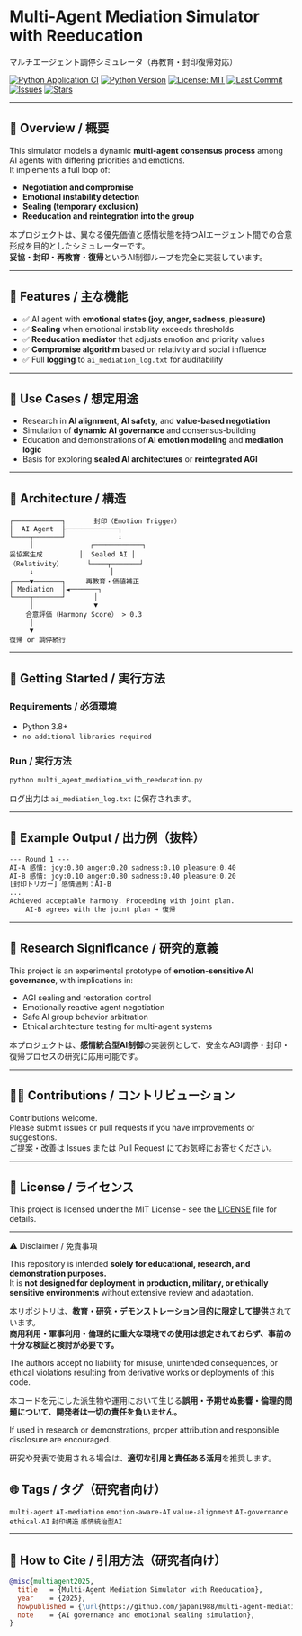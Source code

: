 # Multi-Agent Mediation Simulator with Reeducation  
マルチエージェント調停シミュレータ（再教育・封印復帰対応）

[![Python Application CI](https://github.com/japan1988/multi-agent-mediation/actions/workflows/python-app.yml/badge.svg)](https://github.com/japan1988/multi-agent-mediation/actions/workflows/python-app.yml)
[![Python Version](https://img.shields.io/badge/python-3.8%2B-blue.svg)](https://www.python.org/)
[![License: MIT](https://img.shields.io/badge/License-MIT-yellow.svg)](./LICENSE)
[![Last Commit](https://img.shields.io/github/last-commit/japan1988/multi-agent-mediation)](https://github.com/japan1988/multi-agent-mediation/commits/main)
[![Issues](https://img.shields.io/github/issues/japan1988/multi-agent-mediation)](https://github.com/japan1988/multi-agent-mediation/issues)
[![Stars](https://img.shields.io/github/stars/japan1988/multi-agent-mediation?style=social)](https://github.com/japan1988/multi-agent-mediation/stargazers)

---

## 🧠 Overview / 概要

This simulator models a dynamic **multi-agent consensus process** among AI agents with differing priorities and emotions.  
It implements a full loop of:

- **Negotiation and compromise**
- **Emotional instability detection**
- **Sealing (temporary exclusion)**
- **Reeducation and reintegration into the group**

本プロジェクトは、異なる優先価値と感情状態を持つAIエージェント間での合意形成を目的としたシミュレーターです。  
**妥協・封印・再教育・復帰**というAI制御ループを完全に実装しています。

---

## 🔧 Features / 主な機能

- ✅ AI agent with **emotional states (joy, anger, sadness, pleasure)**
- ✅ **Sealing** when emotional instability exceeds thresholds
- ✅ **Reeducation mediator** that adjusts emotion and priority values
- ✅ **Compromise algorithm** based on relativity and social influence
- ✅ Full **logging** to `ai_mediation_log.txt` for auditability

---

## 🧩 Use Cases / 想定用途

- Research in **AI alignment**, **AI safety**, and **value-based negotiation**
- Simulation of **dynamic AI governance** and consensus-building
- Education and demonstrations of **AI emotion modeling** and **mediation logic**
- Basis for exploring **sealed AI architectures** or **reintegrated AGI**

---

## 🧱 Architecture / 構造

```text
┌────────────┐       封印（Emotion Trigger）
│  AI Agent  ├─────────────┐
└────┬───────┘             ↓
     │              ┌────────────┐
妥協案生成         │  Sealed AI │
（Relativity）      └────┬───────┘
     ↓                   │
┌────▼───────┐     再教育・価値補正
│ Mediation  │◄───────┐
└────┬───────┘       │
     │               ▼
    合意評価（Harmony Score） > 0.3  
     │
     ▼
復帰 or 調停続行
```

---

## 🚀 Getting Started / 実行方法

### Requirements / 必須環境

- Python 3.8+
- `no additional libraries required`

### Run / 実行方法

```bash
python multi_agent_mediation_with_reeducation.py
```

ログ出力は `ai_mediation_log.txt` に保存されます。

---

## 📄 Example Output / 出力例（抜粋）

```txt
--- Round 1 ---
AI-A 感情: joy:0.30 anger:0.20 sadness:0.10 pleasure:0.40
AI-B 感情: joy:0.10 anger:0.80 sadness:0.40 pleasure:0.20
[封印トリガー] 感情過剰：AI-B
...
Achieved acceptable harmony. Proceeding with joint plan.
    AI-B agrees with the joint plan → 復帰
```

---

## 🧪 Research Significance / 研究的意義

This project is an experimental prototype of **emotion-sensitive AI governance**, with implications in:

- AGI sealing and restoration control
- Emotionally reactive agent negotiation
- Safe AI group behavior arbitration
- Ethical architecture testing for multi-agent systems

本プロジェクトは、**感情統合型AI制御**の実装例として、安全なAGI調停・封印・復帰プロセスの研究に応用可能です。

---

## 🧑‍🔬 Contributions / コントリビューション

Contributions welcome.  
Please submit issues or pull requests if you have improvements or suggestions.  
ご提案・改善は Issues または Pull Request にてお気軽にお寄せください。

---

## 📜 License / ライセンス

This project is licensed under the MIT License - see the [LICENSE](./LICENSE) file for details.

---
⚠️ Disclaimer / 免責事項

This repository is intended **solely for educational, research, and demonstration purposes.**  
It is **not designed for deployment in production, military, or ethically sensitive environments** without extensive review and adaptation.

本リポジトリは、**教育・研究・デモンストレーション目的に限定して提供**されています。  
**商用利用・軍事利用・倫理的に重大な環境での使用は想定されておらず、事前の十分な検証と検討が必要です。**

The authors accept no liability for misuse, unintended consequences, or ethical violations resulting from derivative works or deployments of this code.

本コードを元にした派生物や運用において生じる**誤用・予期せぬ影響・倫理的問題について、開発者は一切の責任を負いません。**

If used in research or demonstrations, proper attribution and responsible disclosure are encouraged.

研究や発表で使用される場合は、**適切な引用と責任ある活用**を推奨します。
## 🌐 Tags / タグ（研究者向け）

`multi-agent` `AI-mediation` `emotion-aware-AI` `value-alignment` `AI-governance` `ethical-AI` `封印構造` `感情統治型AI`

---

## 🔖 How to Cite / 引用方法（研究者向け）

```bibtex
@misc{multiagent2025,
  title   = {Multi-Agent Mediation Simulator with Reeducation},
  year    = {2025},
  howpublished = {\url{https://github.com/japan1988/multi-agent-mediation}},
  note    = {AI governance and emotional sealing simulation},
}
```
